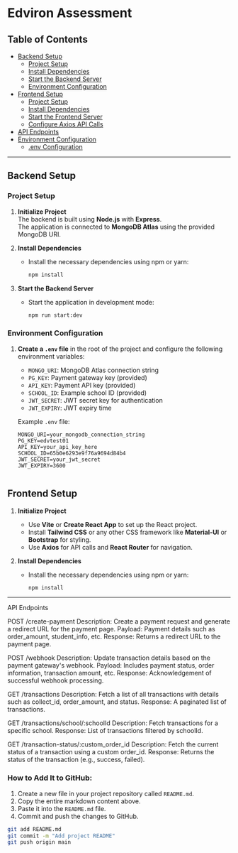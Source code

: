 # Edviron Assessment

## Table of Contents
- [Backend Setup](#backend-setup)
  - [Project Setup](#project-setup)
  - [Install Dependencies](#install-dependencies)
  - [Start the Backend Server](#start-the-backend-server)
  - [Environment Configuration](#environment-configuration)
- [Frontend Setup](#frontend-setup)
  - [Project Setup](#project-setup-1)
  - [Install Dependencies](#install-dependencies-1)
  - [Start the Frontend Server](#start-the-frontend-server)
  - [Configure Axios API Calls](#configure-axios-api-calls)
- [API Endpoints](#api-endpoints)
- [Environment Configuration](#environment-configuration)
  - [.env Configuration](#env-configuration)

---

## Backend Setup

### Project Setup

1. **Initialize Project**  
   The backend is built using **Node.js** with **Express**.  
   The application is connected to **MongoDB Atlas** using the provided MongoDB URI.

2. **Install Dependencies**
   - Install the necessary dependencies using npm or yarn:
     ```bash
     npm install
     ```

3. **Start the Backend Server**
   - Start the application in development mode:
     ```bash
     npm run start:dev
     ```

### Environment Configuration

1. **Create a `.env` file** in the root of the project and configure the following environment variables:

   - `MONGO_URI`: MongoDB Atlas connection string
   - `PG_KEY`: Payment gateway key (provided)
   - `API_KEY`: Payment API key (provided)
   - `SCHOOL_ID`: Example school ID (provided)
   - `JWT_SECRET`: JWT secret key for authentication
   - `JWT_EXPIRY`: JWT expiry time

   Example `.env` file:
   ```env
   MONGO_URI=your_mongodb_connection_string
   PG_KEY=edvtest01
   API_KEY=your_api_key_here
   SCHOOL_ID=65b0e6293e9f76a9694d84b4
   JWT_SECRET=your_jwt_secret
   JWT_EXPIRY=3600


## Frontend Setup

1. **Initialize Project**

   - Use **Vite** or **Create React App** to set up the React project.
   - Install **Tailwind CSS** or any other CSS framework like **Material-UI** or **Bootstrap** for styling.
   - Use **Axios** for API calls and **React Router** for navigation.

2. **Install Dependencies**

   - Install the necessary dependencies using npm or yarn:
     ```bash
     npm install
     ```

---


API Endpoints

POST /create-payment
Description: Create a payment request and generate a redirect URL for the payment page.
Payload: Payment details such as order_amount, student_info, etc.
Response: Returns a redirect URL to the payment page.

POST /webhook
Description: Update transaction details based on the payment gateway's webhook.
Payload: Includes payment status, order information, transaction amount, etc.
Response: Acknowledgement of successful webhook processing.

GET /transactions
Description: Fetch a list of all transactions with details such as collect_id, order_amount, and status.
Response: A paginated list of transactions.

GET /transactions/school/:schoolId
Description: Fetch transactions for a specific school.
Response: List of transactions filtered by schoolId.

GET /transaction-status/:custom_order_id
Description: Fetch the current status of a transaction using a custom order_id.
Response: Returns the status of the transaction (e.g., success, failed).

   
### How to Add It to GitHub:

1. Create a new file in your project repository called `README.md`.
2. Copy the entire markdown content above.
3. Paste it into the `README.md` file.
4. Commit and push the changes to GitHub.

```bash
git add README.md
git commit -m "Add project README"
git push origin main



